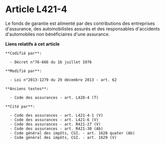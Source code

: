 # Article L421-4

Le fonds de garantie est alimenté par des contributions des entreprises d'assurance, des automobilistes assurés et des
responsables d'accidents d'automobiles non bénéficiaires d'une assurance.

**Liens relatifs à cet article**

	**Codifié par**:

	  - Décret n°76-666 du 16 juillet 1976

	**Modifié par**:

	  - Loi n°2013-1279 du 29 décembre 2013 - art. 62

	**Anciens textes**:

	  - Code des assurances - art. L420-4 (T)

	**Cité par**:

	  - Code des assurances - art. L421-4-1 (V)
	  - Code des assurances - art. L421-6 (V)
	  - Code des assurances - art. R421-27 (V)
	  - Code des assurances - art. R421-30 (Ab)
	  - Code général des impôts, CGI. - art. 1628 quater (Ab)
	  - Code général des impôts, CGI. - art. 1629 (V)
